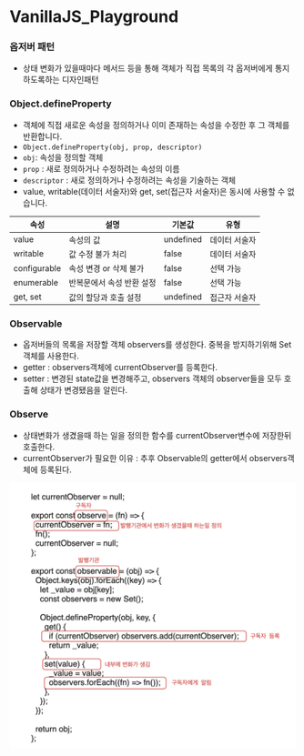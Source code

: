 # VanillaJS_Playground

### 옵저버 패턴

- 상태 변화가 있을때마다 메서드 등을 통해 객체가 직접 목록의 각 옵저버에게 통지하도록하는 디자인패턴

### Object.defineProperty

- 객체에 직접 새로운 속성을 정의하거나 이미 존재하는 속성을 수정한 후 그 객체를 반환합니다.
- `Object.defineProperty(obj, prop, descriptor)`
- `obj`: 속성을 정의할 객체
- `prop` : 새로 정의하거나 수정하려는 속성의 이름
- `descriptor` : 새로 정의하거나 수정하려는 속성을 기술하는 객체
- value, writable(데이터 서술자)와 get, set(접근자 서술자)은 동시에 사용할 수 없습니다.

| 속성         | 설명                      | 기본값    | 유형          |
| ------------ | ------------------------- | --------- | ------------- |
| value        | 속성의 값                 | undefined | 데이터 서술자 |
| writable     | 값 수정 불가 처리         | false     | 데이터 서술자 |
| configurable | 속성 변경 or 삭제 불가    | false     | 선택 가능     |
| enumerable   | 반복문에서 속성 반환 설정 | false     | 선택 가능     |
| get, set     | 값의 할당과 호출 설정     | undefined | 접근자 서술자 |

### Observable

- 옵저버들의 목록을 저장할 객체 observers를 생성한다. 중복을 방지하기위해 Set객체를 사용한다.
- getter : observers객체에 currentObserver를 등록한다.
- setter : 변경된 state값을 변경해주고, observers 객체의 observer들을 모두 호출해 상태가 변경됐음을 알린다.

### Observe

- 상태변화가 생겼을때 하는 일을 정의한 함수를 currentObserver변수에 저장한뒤 호출한다.
- currentObserver가 필요한 이유 : 추후 Observable의 getter에서 observers객체에 등록된다.

<img src="observer_pattern/observe.png"></img>
